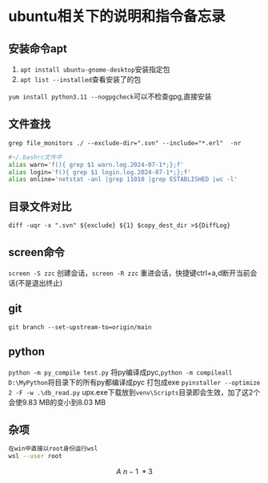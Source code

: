 # ubuntu相关下的说明和指令备忘录

安装命令apt
-----------
1. `apt install ubuntu-gnome-desktop`安装指定包
2. `apt list --installed`查看安装了的包

`yum install python3.11 --nogpgcheck`可以不检查gpg,直接安装

文件查找
--------
`grep file_monitors ./ --exclude-dir=".svn" --include="*.erl"  -nr`
```bash
#~/.bashrc文件中
alias warn='f(){ grep $1 warn.log.2024-07-1*;};f'
alias login='f(){ grep $1 login.log.2024-07-1*;};f'
alias online='netstat -anl |grep 11010 |grep ESTABLISHED |wc -l'
```

目录文件对比
------------
`diff -uqr -x ".svn" ${exclude} ${1} $copy_dest_dir >${DiffLog}`

screen命令
-----------
`screen -S zzc` 创建会话，`screen -R zzc` 重进会话，快捷键ctrl+a,d断开当前会话(不是退出终止)

git
----
`git branch --set-upstream-to=origin/main`

python
-------
`python -m py_compile test.py` 将py编译成pyc,`python -m compileall D:\MyPython`将目录下的所有py都编译成pyc
打包成exe
`pyinstaller --optimize 2 -F -w .\db_read.py` upx.exe下载放到`venv\Scripts`目录即会生效，加了这2个会使9.83 MB的变小到8.03 MB

杂项
----

```bash
在win中直接以root身份运行wsl
wsl --user root
```
$$
A~n-1~*3
$$

